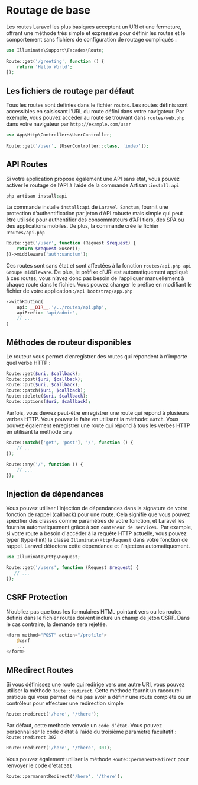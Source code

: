 # Routage de base
Les routes Laravel les plus basiques acceptent un URI et une fermeture, offrant une méthode très simple et expressive pour définir les routes et le comportement sans fichiers de configuration de routage compliqués :
```php
use Illuminate\Support\Facades\Route;
 
Route::get('/greeting', function () {
    return 'Hello World';
});
```
## Les fichiers de routage par défaut
Tous les routes sont definies dans le fichier `routes`.
Les routes définis sont accessibles en saisissant l’URL du route défini dans votre navigateur. Par exemple, vous pouvez accéder au route se trouvant dans `routes/web.php` dans votre navigateur par `http://example.com/user`
```php
use App\Http\Controllers\UserController;
 
Route::get('/user', [UserController::class, 'index']);
```
## API Routes
Si votre application propose également une API sans état, vous pouvez activer le routage de l’API à l’aide de la commande Artisan :`install:api`
```php
php artisan install:api
```
La commande installe `install:api` de `Laravel Sanctum`, fournit une protection d’authentification par jeton d’API robuste mais simple qui peut être utilisée pour authentifier des consommateurs d’API tiers, des SPA ou des applications mobiles. De plus, la commande crée le fichier :`routes/api.php`
```php
Route::get('/user', function (Request $request) {
    return $request->user();
})->middleware('auth:sanctum');
```
Ces routes sont sans état et sont affectées à la fonction `routes/api.php api Groupe middleware`. De plus, le préfixe d’URI est automatiquement appliqué à ces routes, vous n’avez donc pas besoin de l’appliquer manuellement à chaque route dans le fichier. Vous pouvez changer le préfixe en modifiant le fichier de votre application :`/api bootstrap/app.php`
```php
->withRouting(
    api: __DIR__.'/../routes/api.php',
    apiPrefix: 'api/admin',
    // ...
)
```
## Méthodes de routeur disponibles
Le routeur vous permet d’enregistrer des routes qui répondent à n’importe quel verbe HTTP :
```php
Route::get($uri, $callback);
Route::post($uri, $callback);
Route::put($uri, $callback);
Route::patch($uri, $callback);
Route::delete($uri, $callback);
Route::options($uri, $callback);
```
Parfois, vous devrez peut-être enregistrer une route qui répond à plusieurs verbes HTTP. Vous pouvez le faire en utilisant la méthode: `match`. Vous pouvez également enregistrer une route qui répond à tous les verbes HTTP en utilisant la méthode :`any`
```php
Route::match(['get', 'post'], '/', function () {
    // ...
});
 
Route::any('/', function () {
    // ...
});
```
## Injection de dépendances
 Vous pouvez utiliser l'injection de dépendances dans la signature de votre fonction de rappel (callback) pour une route. Cela signifie que vous pouvez spécifier des classes comme paramètres de votre fonction, et Laravel les fournira automatiquement grâce à son `conteneur de services.` Par example, si votre route a besoin d'accéder à la requête HTTP actuelle, vous pouvez typer (type-hint) la classe `Illuminate\Http\Request` dans votre fonction de rappel. Laravel détectera cette dépendance et l'injectera automatiquement.
 ```php
use Illuminate\Http\Request;
 
Route::get('/users', function (Request $request) {
    // ...
});
```
## CSRF Protection
N’oubliez pas que tous les formulaires HTML pointant vers ou les routes définis dans le fichier routes doivent inclure un champ de jeton CSRF. Dans le cas contraire, la demande sera rejetée.
```php
<form method="POST" action="/profile">
    @csrf
    ...
</form>
```
## MRedirect Routes
Si vous définissez une route qui redirige vers une autre URI, vous pouvez utiliser la méthode `Route::redirect`. Cette méthode fournit un raccourci pratique qui vous permet de ne pas avoir à définir une route complète ou un contrôleur pour effectuer une redirection simple
```php
Route::redirect('/here', '/there');
```
Par défaut, cette methode renvoie un `code d’état`. Vous pouvez personnaliser le code d’état à l’aide du troisième paramètre facultatif : `Route::redirect 302`
```php
Route::redirect('/here', '/there', 301);
```
Vous pouvez également utiliser la méthode `Route::permanentRedirect` pour renvoyer le code d'etat `301`
```php
Route::permanentRedirect('/here', '/there');
```